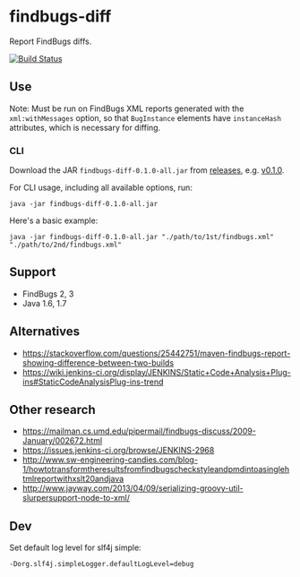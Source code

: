 # findbugs-diff

Report FindBugs diffs.

[![Build Status](https://travis-ci.org/AndersDJohnson/findbugs-diff.svg)](https://travis-ci.org/AndersDJohnson/findbugs-diff)

## Use

Note: Must be run on FindBugs XML reports generated with the `xml:withMessages` option,
so that `BugInstance` elements have `instanceHash` attributes, which is necessary for diffing.

### CLI

Download the JAR `findbugs-diff-0.1.0-all.jar` from [releases](https://github.com/AndersDJohnson/findbugs-diff/releases), e.g. [v0.1.0](https://github.com/AndersDJohnson/findbugs-diff/releases/download/v0.1.0/findbugs-diff-0.1.0-all.jar).

For CLI usage, including all available options, run:

```
java -jar findbugs-diff-0.1.0-all.jar
```

Here's a basic example:

```
java -jar findbugs-diff-0.1.0-all.jar "./path/to/1st/findbugs.xml" "./path/to/2nd/findbugs.xml"
```

## Support

* FindBugs 2, 3
* Java 1.6, 1.7

## Alternatives

* https://stackoverflow.com/questions/25442751/maven-findbugs-report-showing-difference-between-two-builds
* https://wiki.jenkins-ci.org/display/JENKINS/Static+Code+Analysis+Plug-ins#StaticCodeAnalysisPlug-ins-trend

## Other research
* https://mailman.cs.umd.edu/pipermail/findbugs-discuss/2009-January/002672.html
* https://issues.jenkins-ci.org/browse/JENKINS-2968
* http://www.sw-engineering-candies.com/blog-1/howtotransformtheresultsfromfindbugscheckstyleandpmdintoasinglehtmlreportwithxslt20andjava
* http://www.jayway.com/2013/04/09/serializing-groovy-util-slurpersupport-node-to-xml/

## Dev

Set default log level for slf4j simple:
```
-Dorg.slf4j.simpleLogger.defaultLogLevel=debug
```
